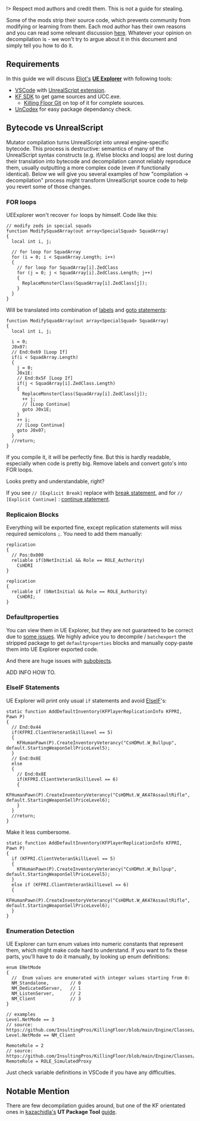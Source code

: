 !> Respect mod authors and credit them. This is not a guide for stealing.

Some of the mods strip their source code, which prevents community from modifying or learning from them. Each mod author has their own reasons and you can read some relevant discussion [here](https://wiki.beyondunreal.com/Legacy:Trystan/Code_Protection). Whatever your opinion on decompilation is - we won't try to argue about it in this document and simply tell you how to do it. 

## Requirements

In this guide we will discuss [Eliot's](https://github.com/EliotVU/Unreal-Library) [**UE Explorer**](https://eliotvu.com/portfolio/view/21/ue-explorer) with following tools:

* [VSCode](https://code.visualstudio.com/) with [UnrealScript extension](https://marketplace.visualstudio.com/items?itemName=EliotVU.uc).
* [KF SDK](https://steamdb.info/app/1260/) to get game sources and UCC.exe.
  * [Killing Floor Git](https://github.com/InsultingPros/KillingFloor) on top of it for complete sources.
* [UnCodex](https://sourceforge.net/projects/uncodex/) for easy package dependancy check.

## Bytecode vs UnrealScript

Mutator compilation turns UnrealScript into unreal engine-specific bytecode. This process is destructive: semantics of many of the UnrealScript syntax constructs (e.g. if/else blocks and loops) are lost during their translation into bytecode and decompilation cannot reliably reproduce them, usually outputting a more complex code (even if functionally identical). Below we will give you several examples of how "compilation -> decompilation" process might transform UnrealScript source code to help you revert some of those changes.

### FOR loops

UEExplorer won't recover `for` loops by himself. Code like this:

```clike
// modify zeds in special squads
function ModifySquadArray(out array<SpecialSquad> SquadArray)
{
  local int i, j;

  // for loop for SquadArray
  for (i = 0; i < SquadArray.Length; i++)
  {
    // for loop for SquadArray[i].ZedClass
    for (j = 0; j < SquadArray[i].ZedClass.Length; j++)
    {
      ReplaceMonsterClass(SquadArray[i].ZedClass[j]);
    }
  }
}
```

Will be translated into combination of [labels](https://wiki.beyondunreal.com/States#State_Labels_and_Latent_Functions) and [goto statements](https://wiki.beyondunreal.com/GoTo_statement):

```clike
function ModifySquadArray(out array<SpecialSquad> SquadArray)
{
  local int i, j;

  i = 0;
  J0x07:
  // End:0x69 [Loop If]
  if(i < SquadArray.Length)
  {
    j = 0;
    J0x1E:
    // End:0x5F [Loop If]
    if(j < SquadArray[i].ZedClass.Length)
    {
      ReplaceMonsterClass(SquadArray[i].ZedClass[j]);
      ++ j;
      // [Loop Continue]
      goto J0x1E;
    }
    ++ i;
    // [Loop Continue]
    goto J0x07;
  }
  //return;  
}
```

If you compile it, it will be perfectly fine. But this is hardly readable, especially when code is pretty big. Remove labels and convert goto's into FOR loops.

Looks pretty and understandable, right?

If you see `// [Explicit Break]` replace with [break statement](https://wiki.beyondunreal.com/Break_statement), and for `// [Explicit Continue]` : [continue statement](https://wiki.beyondunreal.com/Continue_statement).

### Replicaion Blocks

Everything will be exported fine, except replication statements will miss required semicolons `;`. You need to add them manually:

```clike
replication
{
  // Pos:0x000
  reliable if(bNetInitial && Role == ROLE_Authority)
    CsHDRI
}
```

```clike
replication
{
  reliable if (bNetInitial && Role == ROLE_Authority)
    CsHDRI;
}
```

### Defaultproperties

You can view them in UE Explorer, but they are not guaranteed to be correct due to [some issues](https://github.com/EliotVU/Unreal-Library/issues/40#issuecomment-907320329). We highly advice you to decompile / `batchexport` the stripped package to get `defaultproperties` blocks and manually copy-paste them into UE Explorer exported code.

And there are huge issues with [subobjects](https://wiki.beyondunreal.com/Subobjects#Subobjects_in_exported_source_code).

ADD INFO HOW TO.

### ElseIF Statements

UE Explorer will print only usual `if` statements and avoid [ElseIF](https://wiki.beyondunreal.com/If_statement#.22ElseIf.22_statement)'s:

```clike
static function AddDefaultInventory(KFPlayerReplicationInfo KFPRI, Pawn P)
{
  // End:0x44
  if(KFPRI.ClientVeteranSkillLevel == 5)
  {
    KFHumanPawn(P).CreateInventoryVeterancy("CsHDMut.W_Bullpup", default.StartingWeaponSellPriceLevel5);
  }
  // End:0x8E
  else
  {
    // End:0x8E
    if(KFPRI.ClientVeteranSkillLevel == 6)
    {
      KFHumanPawn(P).CreateInventoryVeterancy("CsHDMut.W_AK47AssaultRifle", default.StartingWeaponSellPriceLevel6);
    }
  }
  //return;  
}
```

Make it less cumbersome.

```clike
static function AddDefaultInventory(KFPlayerReplicationInfo KFPRI, Pawn P)
{
  if (KFPRI.ClientVeteranSkillLevel == 5)
  {
    KFHumanPawn(P).CreateInventoryVeterancy("CsHDMut.W_Bullpup", default.StartingWeaponSellPriceLevel5);
  }
  else if (KFPRI.ClientVeteranSkillLevel == 6)
  {
    KFHumanPawn(P).CreateInventoryVeterancy("CsHDMut.W_AK47AssaultRifle", default.StartingWeaponSellPriceLevel6);
  }
}
```

### Enumeration Detection

UE Explorer can turn enum values into numeric constants that represent them, which might make code hard to understand. If you want to fix these parts, you'll have to do it manually, by looking up enum definitions:

```clike
enum ENetMode
{
  //  Enum values are enumerated with integer values starting from 0:
  NM_Standalone,        // 0
  NM_DedicatedServer,   // 1
  NM_ListenServer,      // 2
  NM_Client             // 3
}

// examples
Level.NetMode == 3
// source: https://github.com/InsultingPros/KillingFloor/blob/main/Engine/Classes/LevelInfo.uc#L188
Level.NetMode == NM_Client

RemoteRole = 2
// source: https://github.com/InsultingPros/KillingFloor/blob/main/Engine/Classes/Actor.uc#L224
RemoteRole = ROLE_SimulatedProxy
```

Just check variable definitions in VSCode if you have any difficulties.

## Notable Mention

There are few decompilation guides around, but one of the KF orientated ones in [kazachidla's](http://steamcommunity.com/profiles/76561198012931650) **UT Package Tool** [guide](https://steamcommunity.com/sharedfiles/filedetails/?id=314459304).

